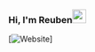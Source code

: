 ### Hi, I'm Reuben<img src="https://media.giphy.com/media/hvRJCLFzcasrR4ia7z/giphy.gif" width="25px">
[![Website](https://www.reubenbocarro.com)]


